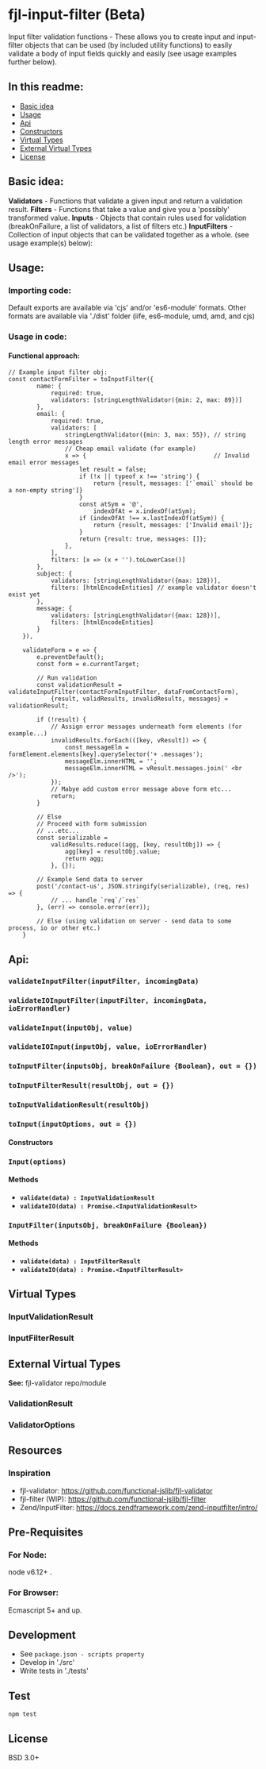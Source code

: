 # fjl-input-filter (Beta)
Input filter validation functions - These allows you to create input and input-filter objects that can be used (by included utility functions)
to easily validate a body of input fields quickly and easily (see usage examples further below).

## In this readme:
- [Basic idea](#basic-idea)
- [Usage](#usage)
- [Api](#api)
- [Constructors](#constructors)
- [Virtual Types](#virtual-types)
- [External Virtual Types](#external-virtual-types)
- [License](#license)

## Basic idea:
**Validators** - Functions that validate a given input and return a validation result.
**Filters** - Functions that take a value and give you a 'possibly' transformed value.
**Inputs** - Objects that contain rules used for validation (breakOnFailure, a list of validators, a list of filters etc.)
**InputFilters** - Collection of input objects that can be validated together as a whole.
(see usage example(s) below): 

## Usage:

### Importing code:
Default exports are available via 'cjs' and/or 'es6-module' formats.
Other formats are available via './dist' folder (iife, es6-module, umd, amd, and cjs) 

### Usage in code:
#### Functional approach:
```
// Example input filter obj:
const contactFormFilter = toInputFilter({
        name: {
            required: true,
            validators: [stringLengthValidator({min: 2, max: 89})]
        },
        email: {
            required: true,
            validators: [
                stringLengthValidator({min: 3, max: 55}), // string length error messages
                // Cheap email validate (for example)
                x => {                                    // Invalid email error messages
                    let result = false;
                    if (!x || typeof x !== 'string') {
                        return {result, messages: ['`email` should be a non-empty string']}
                    }
                    const atSym = '@',
                        indexOfAt = x.indexOf(atSym);
                    if (indexOfAt !== x.lastIndexOf(atSym)) {
                        return {result, messages: ['Invalid email']};
                    }
                    return {result: true, messages: []};
                },
            ],
            filters: [x => (x + '').toLowerCase()]
        },
        subject: {
            validators: [stringLengthValidator({max: 128})],
            filters: [htmlEncodeEntities] // example validator doesn't exist yet
        },
        message: {
            validators: [stringLengthValidator({max: 128})],
            filters: [htmlEncodeEntities]
        }
    }),
    
    validateForm = e => {
        e.preventDefault();
        const form = e.currentTarget;
        
        // Run validation
        const validationResult = validateInputFilter(contactFormInputFilter, dataFromContactForm),
            {result, validResults, invalidResults, messages} = validationResult;
            
        if (!result) {
            // Assign error messages underneath form elements (for example...)
            invalidResults.forEach(([key, vResult]) => {
                const messageElm = formElement.elements[key].querySelector('+ .messages');
                messageElm.innerHTML = '';
                messageElm.innerHTML = vResult.messages.join(' <br />');
            });
            // Mabye add custom error message above form etc...
            return;
        }
        
        // Else
        // Proceed with form submission
        // ...etc...
        const serializable = 
            validResults.reduce((agg, [key, resultObj]) => {
                agg[key] = resultObj.value;
                return agg;
            }, {});
            
        // Example Send data to server
        post('/contact-us', JSON.stringify(serializable), (req, res) => {
            // ... handle `req`/`res`
        }, (err) => console.error(err));
        
        // Else (using validation on server - send data to some process, io or other etc.)
    }
```

## Api:
### `validateInputFilter(inputFilter, incomingData)`
### `validateIOInputFilter(inputFilter, incomingData, ioErrorHandler)`
### `validateInput(inputObj, value)`
### `validateIOInput(inputObj, value, ioErrorHandler)`
### `toInputFilter(inputsObj, breakOnFailure {Boolean}, out = {})`
### `toInputFilterResult(resultObj, out = {})`
### `toInputValidationResult(resultObj)`
### `toInput(inputOptions, out = {})`

#### Constructors
### `Input(options)`
#### Methods
- **`validate(data) : InputValidationResult`**
- **`validateIO(data) : Promise.<InputValidationResult>`**

### `InputFilter(inputsObj, breakOnFailure {Boolean})`
#### Methods
- **`validate(data) : InputFilterResult`**
- **`validateIO(data) : Promise.<InputFilterResult>`**

## Virtual Types
### InputValidationResult
### InputFilterResult

## External Virtual Types
**See:** fjl-validator repo/module
### ValidationResult
### ValidatorOptions

## Resources
### Inspiration
- fjl-validator: https://github.com/functional-jslib/fjl-validator
- fjl-filter (WIP): https://github.com/functional-jslib/fjl-filter
- Zend/InputFilter: https://docs.zendframework.com/zend-inputfilter/intro/

## Pre-Requisites
### For Node:
node v6.12+ .

### For Browser:
Ecmascript 5+ and up.

## Development
- See `package.json - scripts property`
- Develop in './src'
- Write tests in './tests'

## Test
`npm test`

## License
BSD 3.0+

